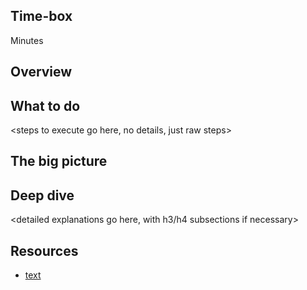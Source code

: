 <!-- begin auto-generated title section --><!-- end auto-generated section -->

## Time-box

<XX> Minutes

## Overview

<put single paragraph here>

## What to do

<steps to execute go here, no details, just raw steps>

## The big picture

<high-level concepts that can be described in a few mintues>

## Deep dive

<detailed explanations go here, with h3/h4 subsections if necessary>

## Resources

* [text](URL)


<!-- begin auto-generated nav-links section --><!-- end auto-generated section -->
